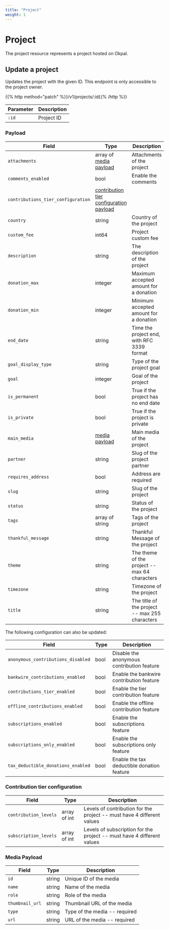 ```yaml
---
title: "Project"
weight: 1
---
```


# Project

The project resource represents a project hosted on Okpal.

## Update a project

Updates the project with the given ID. This endpoint is only accessible to the project owner.

{{% http method="patch" %}}/v1/projects/:id{{% /http %}}

| Parameter | Description |
| --------- | ----------- |
| `:id`     | Project ID  |

### Payload

| Field                              | Type                                                                         | Description                                    |
| ----------------------             | ---------------------------------------------------------------------------- | ---------------------------------------------- |
| `attachments`                      | array of [media payload](#media-payload)                                     | Attachments of the project                     |
| `comments_enabled`                 | bool                                                                         | Enable the comments                            |
| `contributions_tier_configuration` | [contribution tier configuration payload](#contributions-tier-configuration) |                                                |
| `country`                          | string                                                                       | Country of the project                         |
| `custom_fee`                       | int64                                                                        | Project custom fee                             |
| `description`                      | string                                                                       | The description of the project                 |
| `donation_max`                     | integer                                                                      | Maximum accepted amount for a donation         |
| `donation_min`                     | integer                                                                      | Minimum accepted amount for a donation         |
| `end_date`                         | string                                                                       | Time the project end, with RFC 3339 format     |
| `goal_display_type`                | string                                                                       | Type of the project goal                       |
| `goal`                             | integer                                                                      | Goal of the project                            |
| `is_permanent`                     | bool                                                                         | True if the project has no end date            |
| `is_private`                       | bool                                                                         | True if the project is private                 |
| `main_media`                       | [media payload](#media-payload)                                              | Main media of the project                      |
| `partner`                          | string                                                                       | Slug of the project partner                    |
| `requires_address`                 | bool                                                                         | Address are required                           |
| `slug`                             | string                                                                       | Slug of the project                            |
| `status`                           | string                                                                       | Status of the project                          |
| `tags`                             | array of string                                                              | Tags of the project                            |
| `thankful_message`                 | string                                                                       | Thankful Message of the project                |
| `theme`                            | string                                                                       | The theme of the project -- max 64 characters  |
| `timezone`                         | string                                                                       | Timezone of the project                        |
| `title`                            | string                                                                       | The title of the project -- max 255 characters |

The following configuration can also be updated:

| Field                              | Type  | Description                                |
| ---------------------------------- | ----- | ------------------------------------------ |
| `anonymous_contributions_disabled` | bool  | Disable the anonymous contribution feature |
| `bankwire_contributions_enabled`   | bool  | Enable the bankwire contribution feature   |
| `contributions_tier_enabled`       | bool  | Enable the tier contribution feature       |
| `offline_contributions_enabled`    | bool  | Enable the offline contribution feature    |
| `subscriptions_enabled`            | bool  | Enable the subscriptions feature           |
| `subscriptions_only_enabled`       | bool  | Enable the subscriptions only feature      |
| `tax_deductible_donations_enabled` | bool  | Enable the tax deductible donation feature |


### Contribution tier configuration

| Field                 | Type         | Description                                                            |
| --------------------- | ------------ | ---------------------------------------------------------------------- |
| `contribution_levels` | array of int | Levels of contribution for the project -- must have 4 different values |
| `subscription_levels` | array of int | Levels of subscription for the project -- must have 4 different values |


### Media Payload

| Field           | Type   | Description                   |
| --------------- | ------ | ----------------------------- |
| `id`            | string | Unique ID of the media        |
| `name`          | string | Name of the media             |
| `role`          | string | Role of the media             |
| `thumbnail_url` | string | Thumbnail URL of the media    |
| `type`          | string | Type of the media -- required |
| `url`           | string | URL of the media -- required  |
